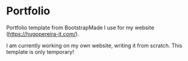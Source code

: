 # Portfolio
Portfolio template from BootstrapMade I use for my website (https://hugopereira-it.com/).

I am currently working on my own website, writing it from scratch. This template is only temporary!
